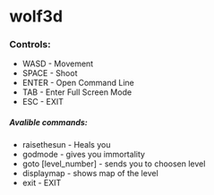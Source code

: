 # wolf3d

### Controls:
 - WASD - Movement
 - SPACE - Shoot
 - ENTER - Open Command Line
 - TAB - Enter Full Screen Mode
 - ESC - EXIT
 
##### Avalible commands:
 - raisethesun - Heals you
 - godmode - gives you immortality
 - goto [level_number] - sends you to choosen level
 - displaymap - shows map of the level
 - exit - EXIT
